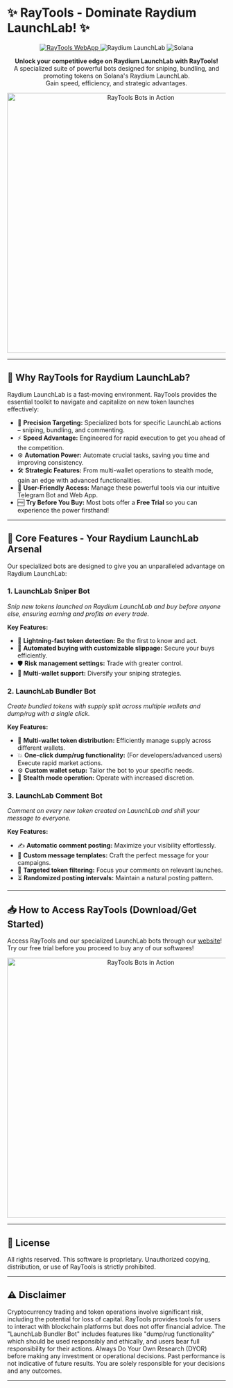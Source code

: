 # ✨ RayTools - Dominate Raydium LaunchLab! ✨

<!-- Optional: Add a cool banner/logo here -->
<!-- Example: <p align="center"><img src="URL_TO_YOUR_BANNER_IMAGE" alt="RayTools Banner" width="700"/></p> -->

<p align="center">
  <a href="https://raytools.bot/" target="_blank">
    <img src="https://img.shields.io/badge/WebApp-RayTools.bot-blueviolet?style=for-the-badge&logo=world&logoColor=white" alt="RayTools WebApp">
  </a>
  </a>
  <img src="https://img.shields.io/badge/Platform-Raydium_LaunchLab-red?style=for-the-badge" alt="Raydium LaunchLab">
  <img src="https://img.shields.io/badge/Blockchain-Solana-14F195?style=for-the-badge&logo=solana&logoColor=white" alt="Solana">
</p>

<p align="center">
  <strong>Unlock your competitive edge on Raydium LaunchLab with RayTools!</strong>
  <br />
  A specialized suite of powerful bots designed for sniping, bundling, and promoting tokens on Solana's Raydium LaunchLab.
  <br />
  Gain speed, efficiency, and strategic advantages.
</p>



<p align="center"><img src="https://i.imgur.com/R3VhJP1.png" alt="RayTools Bots in Action" width="600"/></p>

---

## 🚀 Why RayTools for Raydium LaunchLab?

Raydium LaunchLab is a fast-moving environment. RayTools provides the essential toolkit to navigate and capitalize on new token launches effectively:

*   🎯 **Precision Targeting:** Specialized bots for specific LaunchLab actions – sniping, bundling, and commenting.
*   ⚡ **Speed Advantage:** Engineered for rapid execution to get you ahead of the competition.
*   ⚙️ **Automation Power:** Automate crucial tasks, saving you time and improving consistency.
*   🛠️ **Strategic Features:** From multi-wallet operations to stealth mode, gain an edge with advanced functionalities.
*   🤖 **User-Friendly Access:** Manage these powerful tools via our intuitive Telegram Bot and Web App.
*   🆓 **Try Before You Buy:** Most bots offer a **Free Trial** so you can experience the power firsthand!

---

## 🌟 Core Features - Your Raydium LaunchLab Arsenal

Our specialized bots are designed to give you an unparalleled advantage on Raydium LaunchLab:

### 1. LaunchLab Sniper Bot
*Snip new tokens launched on Raydium LaunchLab and buy before anyone else, ensuring earning and profits on every trade.*

**Key Features:**
*   💨 **Lightning-fast token detection:** Be the first to know and act.
*   🤖 **Automated buying with customizable slippage:** Secure your buys efficiently.
*   🛡️ **Risk management settings:** Trade with greater control.
*   🔗 **Multi-wallet support:** Diversify your sniping strategies.

### 2. LaunchLab Bundler Bot
*Create bundled tokens with supply split across multiple wallets and dump/rug with a single click.*

**Key Features:**
*   🔗 **Multi-wallet token distribution:** Efficiently manage supply across different wallets.
*   💥 **One-click dump/rug functionality:** (For developers/advanced users) Execute rapid market actions.
*   ⚙️ **Custom wallet setup:** Tailor the bot to your specific needs.
*   🤫 **Stealth mode operation:** Operate with increased discretion.

### 3. LaunchLab Comment Bot
*Comment on every new token created on LaunchLab and shill your message to everyone.*

**Key Features:**
*   ✍️ **Automatic comment posting:** Maximize your visibility effortlessly.
*   📝 **Custom message templates:** Craft the perfect message for your campaigns.
*   🎯 **Targeted token filtering:** Focus your comments on relevant launches.
*   ⏳ **Randomized posting intervals:** Maintain a natural posting pattern.

<!-- Optional: Add a GIF or screenshot showcasing these bots in action! -->
<!-- Example: <p align="center"><img src="URL_TO_YOUR_BOT_GIF" alt="RayTools Bots in Action" width="600"/></p> -->

---

## 📥 How to Access RayTools (Download/Get Started)

Access RayTools and our specialized LaunchLab bots through our [website](https://raytools.bot)! Try our free trial before you proceed to buy any of our softwares!


<p align="center"><img src="https://i.imgur.com/DhP6wqB.png" alt="RayTools Bots in Action" width="600"/></p>

---

## 📜 License

All rights reserved. This software is proprietary. Unauthorized copying, distribution, or use of RayTools is strictly prohibited.

---

## ⚠️ Disclaimer

Cryptocurrency trading and token operations involve significant risk, including the potential for loss of capital. RayTools provides tools for users to interact with blockchain platforms but does not offer financial advice. The "LaunchLab Bundler Bot" includes features like "dump/rug functionality" which should be used responsibly and ethically, and users bear full responsibility for their actions. Always Do Your Own Research (DYOR) before making any investment or operational decisions. Past performance is not indicative of future results. You are solely responsible for your decisions and any outcomes.

---
